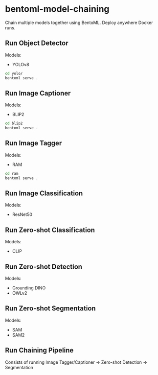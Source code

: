 # bentoml-model-chaining
Chain multiple models together using BentoML. Deploy anywhere Docker runs.


## Run Object Detector
Models:
- YOLOv8

```bash
cd yolo/
bentoml serve .
```

## Run Image Captioner
Models:
- BLIP2

```bash
cd blip2
bentoml serve .
```

## Run Image Tagger
Models:
- RAM

```bash
cd ram
bentoml serve .
```
## Run Image Classification
Models:
- ResNet50

## Run Zero-shot Classification
Models:
- CLIP

## Run Zero-shot Detection

Models:
- Grounding DINO
- OWLv2

## Run Zero-shot Segmentation
Models:
- SAM
- SAM2

## Run Chaining Pipeline
Consists of running Image Tagger/Captioner -> Zero-shot Detection -> Segmentation